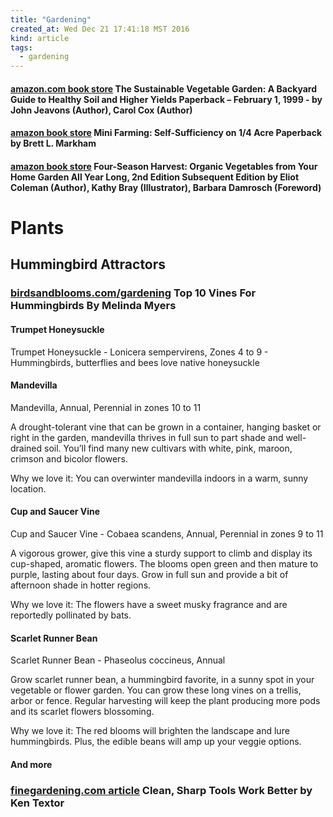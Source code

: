 ```yaml
---
title: "Gardening"
created_at: Wed Dec 21 17:41:18 MST 2016
kind: article
tags:
  - gardening
---
```



<h4>
  <a href="https://www.amazon.com/The-Sustainable-Vegetable-Garden-Backyard/dp/1580080162" target="_blank">amazon.com book store</a>
  The Sustainable Vegetable Garden: A Backyard Guide to Healthy Soil and Higher Yields Paperback – February 1, 1999 -
  by John Jeavons (Author), Carol Cox (Author) 
</h4>


<h4>
  <a href="https://www.amazon.com/Mini-Farming-Self-Sufficiency-Brett-Markham/dp/1602399840" target="_blank">amazon book store</a>
  Mini Farming: Self-Sufficiency on 1/4 Acre Paperback by Brett L. Markham 
</h4>

<h4>
  <a href="https://www.amazon.com/Four-Season-Harvest-Organic-Vegetables-Garden/dp/1890132276" target="_blank">amazon book store</a>
  Four-Season Harvest: Organic Vegetables from Your Home Garden All Year Long, 2nd Edition Subsequent Edition
  by Eliot Coleman (Author), Kathy Bray (Illustrator), Barbara Damrosch (Foreword) 
</h4>

<h1>Plants</h1>

<h2>Hummingbird Attractors</h2>

<h3>
  <a href="http://www.birdsandblooms.com/gardening/top-10-lists-for-gardeners/top10-vines-hummingbirds/" target="_blank">birdsandblooms.com/gardening</a>
  Top 10 Vines For Hummingbirds By Melinda Myers
</h3>

<h4>Trumpet Honeysuckle</h4>

Trumpet Honeysuckle - Lonicera sempervirens, Zones 4 to 9 - Hummingbirds, butterflies and bees love native honeysuckle

<h4>Mandevilla</h4>

Mandevilla, Annual, Perennial in zones 10 to 11

A drought-tolerant vine that can be grown in a container, hanging basket
or right in the garden, mandevilla thrives in full sun to part shade and
well-drained soil. You’ll find many new cultivars with white, pink,
maroon, crimson and bicolor flowers.

Why we love it: You can overwinter mandevilla indoors in a warm,
sunny location.

<h4>Cup and Saucer Vine</h4>

Cup and Saucer Vine - Cobaea scandens, Annual, Perennial in zones 9 to 11

A vigorous grower, give this vine a sturdy support to climb and display
its cup-shaped, aromatic flowers. The blooms open green and then mature
to purple, lasting about four days. Grow in full sun and provide a bit
of afternoon shade in hotter regions.

Why we love it: The flowers have a sweet musky fragrance and are
reportedly pollinated by bats.

<h4>Scarlet Runner Bean</h4>

Scarlet Runner Bean - Phaseolus coccineus, Annual

Grow scarlet runner bean, a hummingbird favorite, in a sunny spot in your
vegetable or flower garden. You can grow these long vines on a trellis,
arbor or fence. Regular harvesting will keep the plant producing more
pods and its scarlet flowers blossoming.

Why we love it: The red blooms will brighten the landscape and lure
hummingbirds. Plus, the edible beans will amp up your veggie options.

<h4>And more</h4>

<h3>
  <a href="http://www.finegardening.com/clean-sharp-tools-work-better" target="_blank">finegardening.com article</a>
  Clean, Sharp Tools Work Better by Ken Textor
</h3>

<!--
html boilerplate
<a href="" target="_blank"></a>
<a name=""></a>
<img src="" width="400px">
<ul>
  <li></li>
</ul>
<pre>
</pre>
<pre><code>
</code></pre>
<math xmlns='http://www.w3.org/1998/Math/MathML' display='block'>
</math>
-->
